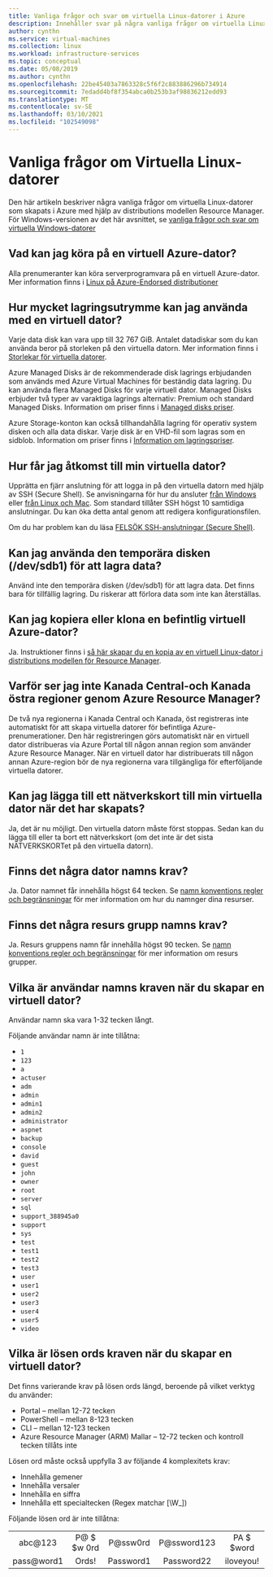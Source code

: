 ```yaml
---
title: Vanliga frågor och svar om virtuella Linux-datorer i Azure
description: Innehåller svar på några vanliga frågor om virtuella Linux-datorer som skapats med Resource Manager-modellen.
author: cynthn
ms.service: virtual-machines
ms.collection: linux
ms.workload: infrastructure-services
ms.topic: conceptual
ms.date: 05/08/2019
ms.author: cynthn
ms.openlocfilehash: 22be45403a7863328c5f6f2c883886296b734914
ms.sourcegitcommit: 7edadd4bf8f354abca0b253b3af98836212edd93
ms.translationtype: MT
ms.contentlocale: sv-SE
ms.lasthandoff: 03/10/2021
ms.locfileid: "102549098"
---
```

# <a name="frequently-asked-question-about-linux-virtual-machines"></a>Vanliga frågor om Virtuella Linux-datorer
Den här artikeln beskriver några vanliga frågor om virtuella Linux-datorer som skapats i Azure med hjälp av distributions modellen Resource Manager. För Windows-versionen av det här avsnittet, se [vanliga frågor och svar om virtuella Windows-datorer](../windows/faq.md)

## <a name="what-can-i-run-on-an-azure-vm"></a>Vad kan jag köra på en virtuell Azure-dator?
Alla prenumeranter kan köra serverprogramvara på en virtuell Azure-dator. Mer information finns i [Linux på Azure-Endorsed distributioner](endorsed-distros.md)

## <a name="how-much-storage-can-i-use-with-a-virtual-machine"></a>Hur mycket lagringsutrymme kan jag använda med en virtuell dator?
Varje data disk kan vara upp till 32 767 GiB. Antalet datadiskar som du kan använda beror på storleken på den virtuella datorn. Mer information finns i [Storlekar för virtuella datorer](../sizes.md).

Azure Managed Disks är de rekommenderade disk lagrings erbjudanden som används med Azure Virtual Machines för beständig data lagring. Du kan använda flera Managed Disks för varje virtuell dator. Managed Disks erbjuder två typer av varaktiga lagrings alternativ: Premium och standard Managed Disks. Information om priser finns i [Managed disks priser](https://azure.microsoft.com/pricing/details/managed-disks).

Azure Storage-konton kan också tillhandahålla lagring för operativ system disken och alla data diskar. Varje disk är en VHD-fil som lagras som en sidblob. Information om priser finns i [Information om lagringspriser](https://azure.microsoft.com/pricing/details/storage/).

## <a name="how-can-i-access-my-virtual-machine"></a>Hur får jag åtkomst till min virtuella dator?
Upprätta en fjärr anslutning för att logga in på den virtuella datorn med hjälp av SSH (Secure Shell). Se anvisningarna för hur du ansluter [från Windows](ssh-from-windows.md) eller [från Linux och Mac](mac-create-ssh-keys.md). Som standard tillåter SSH högst 10 samtidiga anslutningar. Du kan öka detta antal genom att redigera konfigurationsfilen.

Om du har problem kan du läsa [FELSÖK SSH-anslutningar (Secure Shell)](../troubleshooting/troubleshoot-ssh-connection.md?toc=/azure/virtual-machines/linux/toc.json).

## <a name="can-i-use-the-temporary-disk-devsdb1-to-store-data"></a>Kan jag använda den temporära disken (/dev/sdb1) för att lagra data?
Använd inte den temporära disken (/dev/sdb1) för att lagra data. Det finns bara för tillfällig lagring. Du riskerar att förlora data som inte kan återställas.

## <a name="can-i-copy-or-clone-an-existing-azure-vm"></a>Kan jag kopiera eller klona en befintlig virtuell Azure-dator?
Ja. Instruktioner finns i [så här skapar du en kopia av en virtuell Linux-dator i distributions modellen för Resource Manager](copy-vm.md).

## <a name="why-am-i-not-seeing-canada-central-and-canada-east-regions-through-azure-resource-manager"></a>Varför ser jag inte Kanada Central-och Kanada östra regioner genom Azure Resource Manager?
De två nya regionerna i Kanada Central och Kanada, öst registreras inte automatiskt för att skapa virtuella datorer för befintliga Azure-prenumerationer. Den här registreringen görs automatiskt när en virtuell dator distribueras via Azure Portal till någon annan region som använder Azure Resource Manager. När en virtuell dator har distribuerats till någon annan Azure-region bör de nya regionerna vara tillgängliga för efterföljande virtuella datorer.

## <a name="can-i-add-a-nic-to-my-vm-after-its-created"></a>Kan jag lägga till ett nätverkskort till min virtuella dator när det har skapats?
Ja, det är nu möjligt. Den virtuella datorn måste först stoppas. Sedan kan du lägga till eller ta bort ett nätverkskort (om det inte är det sista NÄTVERKSKORTet på den virtuella datorn). 

## <a name="are-there-any-computer-name-requirements"></a>Finns det några dator namns krav?
Ja. Dator namnet får innehålla högst 64 tecken. Se [namn konventions regler och begränsningar](/azure/architecture/best-practices/resource-naming) för mer information om hur du namnger dina resurser.

## <a name="are-there-any-resource-group-name-requirements"></a>Finns det några resurs grupp namns krav?
Ja. Resurs gruppens namn får innehålla högst 90 tecken. Se [namn konventions regler och begränsningar](/azure/architecture/best-practices/resource-naming) för mer information om resurs grupper.

## <a name="what-are-the-username-requirements-when-creating-a-vm"></a>Vilka är användar namns kraven när du skapar en virtuell dator?

Användar namn ska vara 1-32 tecken långt.

Följande användar namn är inte tillåtna:

- `1`
- `123`
- `a`
- `actuser`
- `adm`
- `admin`
- `admin1`
- `admin2`
- `administrator`
- `aspnet`
- `backup`
- `console`
- `david`
- `guest`
- `john`
- `owner`
- `root`
- `server`
- `sql`
- `support_388945a0`
- `support`
- `sys`
- `test`
- `test1`
- `test2`
- `test3`
- `user`
- `user1`
- `user2`
- `user3`
- `user4`
- `user5`
- `video`


## <a name="what-are-the-password-requirements-when-creating-a-vm"></a>Vilka är lösen ords kraven när du skapar en virtuell dator?

Det finns varierande krav på lösen ords längd, beroende på vilket verktyg du använder:
 - Portal – mellan 12-72 tecken
 - PowerShell – mellan 8-123 tecken
 - CLI – mellan 12-123 tecken
 - Azure Resource Manager (ARM) Mallar – 12-72 tecken och kontroll tecken tillåts inte
 

Lösen ord måste också uppfylla 3 av följande 4 komplexitets krav:

* Innehålla gemener
* Innehålla versaler
* Innehålla en siffra
* Innehålla ett specialtecken (Regex matchar [\W_])

Följande lösen ord är inte tillåtna:

<table>
    <tr>
        <td style="text-align:center">abc@123</td>
        <td style="text-align:center">P@ $ $w 0rd</td>
        <td style="text-align:center">P@ssw0rd</td>
        <td style="text-align:center">P@ssword123</td>
        <td style="text-align:center">PA $ $word</td>
    </tr>
    <tr>
        <td style="text-align:center">pass@word1</td>
        <td style="text-align:center">Ords!</td>
        <td style="text-align:center">Password1</td>
        <td style="text-align:center">Password22</td>
        <td style="text-align:center">iloveyou!</td>
    </tr>
</table>

